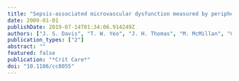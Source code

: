 ```yaml
---
title: "Sepsis-associated microvascular dysfunction measured by peripheral arterial tonometry: an observational study"
date: 2009-01-01
publishDate: 2019-07-14T01:34:06.914249Z
authors: ["J. S. Davis", "T. W. Yeo", "J. H. Thomas", "M. McMillan", "C. J. Darcy", "Y. R. McNeil", "A. C. Cheng", "D. S. Celermajer", "D. P. Stephens", "N. M. Anstey"]
publication_types: ["2"]
abstract: ""
featured: false
publication: "*Crit Care*"
doi: "10.1186/cc8055"
---
```


